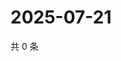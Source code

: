 # 2025-07-21

共 0 条

<!-- BEGIN ZHIHUVIDEO -->
<!-- 最后更新时间 Mon Jul 21 2025 13:20:54 GMT+0800 (China Standard Time) -->

<!-- END ZHIHUVIDEO -->

